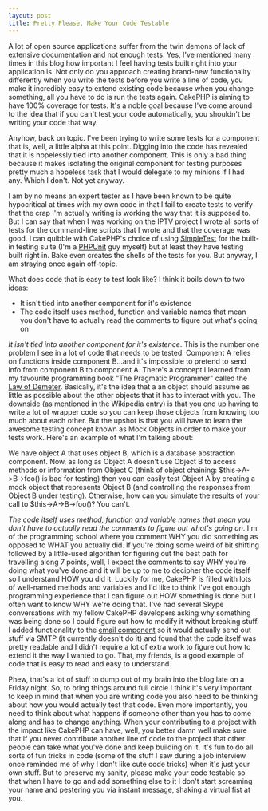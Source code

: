 ```yaml
--- 
layout: post
title: Pretty Please, Make Your Code Testable
---
```

<p>A lot of open source applications suffer from the twin demons of lack of extensive documentation and not enough tests.  Yes, I've mentioned many times in this blog how important I feel having tests built right into your application is.  Not only do you approach creating brand-new functionality differently when you write the tests before you write a line of code, you make it incredibly easy to extend existing code because when you change something, all you have to do is run the tests again.  CakePHP is aiming to have 100% coverage for tests.  It's a noble goal because I've come around to the idea that if you can't test your code automatically, you shouldn't be writing your code that way.</p>
<p>
Anyhow, back on topic.  I've been trying to write some tests for a component that is, well, a little alpha at this point.  Digging into the code has revealed that it is hopelessly tied into another component.  This is only a bad thing because it makes isolating the original component for testing purposes pretty much a hopeless task that I would delegate to my minions if I had any.  Which I don't.  Not yet anyway.</p>
<p>
I am by no means an expert tester as I have been known to be quite hypocritical at times with my own code in that I fail to create tests to verify that the crap I'm actually writing is working the way that it is supposed to.  But I can say that when I was working on the IPTV project I wrote all sorts of tests for the command-line scripts that I wrote and that the coverage was good.  I can quibble with CakePHP's choice of using <a href="http://www.lastcraft.com/simple_test.php">SimpleTest</a> for the built-in testing suite (I'm a <a href="http://www.phpunit.de">PHPUnit</a> guy myself) but at least they have testing built right in.  Bake even creates the shells of the tests for you.  But anyway, I am straying once again off-topic.</p>
<p>
What does code that is easy to test look like?  I think it boils down to two ideas:
<ul>
<li>It isn't tied into another component for it's existence</li>
<li>The code itself uses method, function and variable names that mean you don't have to actually read the comments to figure out what's going on</li>
</ul>
</p>
<p><i>It isn't tied into another component for it's existence</i>.  This is the number one problem I see in a lot of code that needs to be tested.  Component A relies on functions inside component B...and it's impossible to pretend to send info from component B to component A.  There's a concept I learned from my favourite programming book "The Pragmatic Programmer" called the <a href="http://en.wikipedia.org/wiki/Law_of_Demeter">Law of Demeter</a>.  Basically, it's the idea that a an object should assume as little as possible about the other objects that it has to interact with you.  The downside (as mentioned in the Wikipedia entry) is that you end up having to write a lot of wrapper code so you can keep those objects from knowing too much about each other.  But the upshot is that you will have to learn the awesome testing concept known as Mock Objects in order to make your tests work.  Here's an example of what I'm talking about:</p>
<p>
We have object A that uses object B, which is a database abstraction component.  Now, as long as Object A doesn't use Object B to access methods or information from Object C (think of object chaining: $this->A->B->foo() is bad for testing) then you can easily test Object A by creating a mock object that represents Object B (and controlling the responses from Object B under testing).  Otherwise, how can you simulate the results of your call to $this->A->B->foo()?  You can't.
</p>
<p><i>The code itself uses method, function and variable names that mean you don't have to actually read the comments to figure out what's going on</i>.  I'm of the programming school where you comment WHY you did something as opposed to WHAT you actually did.  If you're doing some weird of bit shifting followed by a little-used algorithm for figuring out the best path for travelling along 7 points, well, I expect the comments to say WHY you're doing what you've done and it will be up to me to decipher the code itself so I understand HOW you did it.  Luckily for me, CakePHP is filled with lots of well-named methods and variables and I'd like to think I've got enough programming experience that I can figure out HOW something is done but I often want to know WHY we're doing that.  I've had several Skype conversations with my fellow CakePHP developers asking why something was being done so I could figure out how to modify it without breaking stuff.  I added functionality to the <a href="http://api.cakephp.org/1.2/class_email_component.html">email  component</a> so it would actually send out stuff via SMTP (it currently doesn't do it) and found that the code itself was pretty readable and I didn't require a lot of extra work to figure out how to extend it the way I wanted to go.  That, my friends, is a good example of code that is easy to read and easy to understand.</p>
<p>Phew, that's a lot of stuff to dump out of my brain into the blog late on a Friday night.  So, to bring things around full circle I think it's very important to keep in mind that when you are writing code you also need to be thinking about how you would actually test that code.  Even more importantly, you need to think about what happens if someone other than you has to come along and has to change anything.  When your contributing to a project with the impact like CakePHP can have, well, you better damn well make sure that if you never contribute another line of code to the project that other people can take what you've done and keep building on it.  It's fun to do all sorts of fun tricks in code (some of the stuff I saw during a job interview once reminded me of why I don't like cute code tricks) when it's just your own stuff.  But to preserve my sanity, please make your code testable so that when I have to go and add something else to it I don't start screaming your name and pestering you via instant message, shaking a virtual fist at you.</p>
